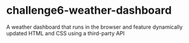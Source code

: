 # challenge6-weather-dashboard
A weather dashboard that runs in the browser and feature dynamically updated HTML and CSS using a third-party API
